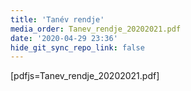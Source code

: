 ```yaml
---
title: 'Tanév rendje'
media_order: Tanev_rendje_20202021.pdf
date: '2020-04-29 23:36'
hide_git_sync_repo_link: false
---
```


[pdfjs=Tanev_rendje_20202021.pdf]